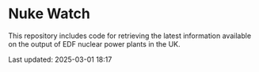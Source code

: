 # Nuke Watch

This repository includes code for retrieving the latest information available on the output of EDF nuclear power plants in the UK.

Last updated: 2025-03-01 18:17